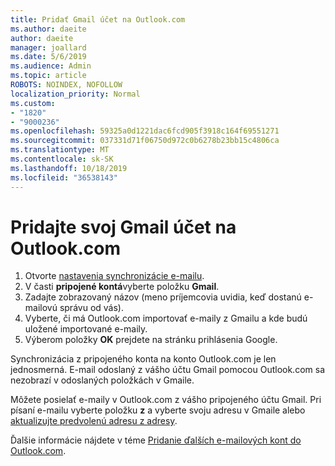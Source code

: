 ```yaml
---
title: Pridať Gmail účet na Outlook.com
ms.author: daeite
author: daeite
manager: joallard
ms.date: 5/6/2019
ms.audience: Admin
ms.topic: article
ROBOTS: NOINDEX, NOFOLLOW
localization_priority: Normal
ms.custom:
- "1820"
- "9000236"
ms.openlocfilehash: 59325a0d1221dac6fcd905f3918c164f69551271
ms.sourcegitcommit: 037331d71f06750d972c0b6278b23bb15c4806ca
ms.translationtype: MT
ms.contentlocale: sk-SK
ms.lasthandoff: 10/18/2019
ms.locfileid: "36538143"
---
```

# <a name="add-your-gmail-account-to-outlookcom"></a>Pridajte svoj Gmail účet na Outlook.com

1. Otvorte [nastavenia synchronizácie e-mailu](https://go.microsoft.com/fwlink/?linkid=875264).
2. V časti **pripojené kontá**vyberte položku **Gmail**.
3. Zadajte zobrazovaný názov (meno príjemcovia uvidia, keď dostanú e-mailovú správu od vás).
4. Vyberte, či má Outlook.com importovať e-maily z Gmailu a kde budú uložené importované e-maily.
5. Výberom položky **OK** prejdete na stránku prihlásenia Google.

Synchronizácia z pripojeného konta na konto Outlook.com je len jednosmerná. E-mail odoslaný z vášho účtu Gmail pomocou Outlook.com sa nezobrazí v odoslaných položkách v Gmaile.

Môžete posielať e-maily v Outlook.com z vášho pripojeného účtu Gmail. Pri písaní e-mailu vyberte položku **z** a vyberte svoju adresu v Gmaile alebo [aktualizujte predvolenú adresu z adresy](https://go.microsoft.com/fwlink/?linkid=875264).

Ďalšie informácie nájdete v téme [Pridanie ďalších e-mailových kont do Outlook.com](https://support.office.com/article/c5224df4-5885-4e79-91ba-523aa743f0ba?wt.mc_id=Office_Outlook_com_Alchemy).